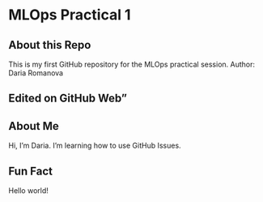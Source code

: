 # MLOps Practical 1
## About this Repo
This is my first GitHub repository for the MLOps practical session.
Author: Daria Romanova
## Edited on GitHub Web”
## About Me
Hi, I’m Daria.
I’m learning how to use GitHub Issues.
## Fun Fact
Hello world!